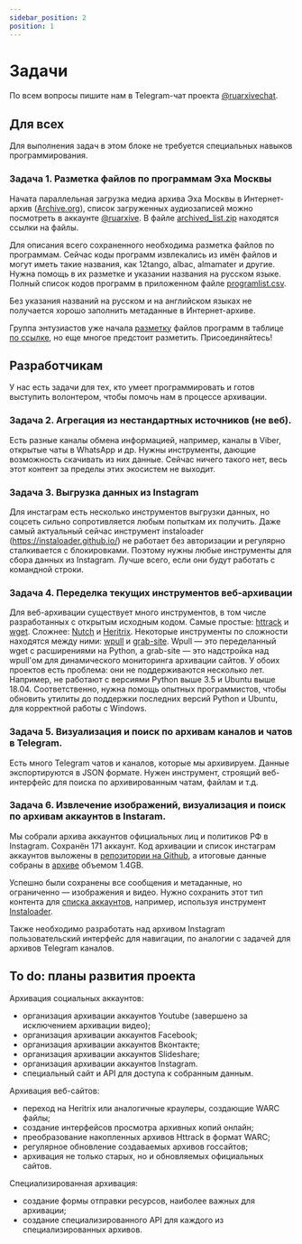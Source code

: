 ```yaml
---
sidebar_position: 2
position: 1
---
```


# Задачи

По всем вопросы пишите нам в Telegram-чат проекта [@ruarxivechat](https://t.me/ruarxivechat).


## Для всех

Для выполнения задач в этом блоке не требуется специальных навыков программирования.

### Задача 1. Разметка файлов по программам Эха Москвы

Начата параллельная загрузка медиа архива Эха Москвы в Интернет-архив ([Archive.org](https://archive.org/)), список загруженных аудиозаписей можно посмотреть в аккаунте [@ruarxive](https://archive.org/details/@ruarxive). В файле [archived_list.zip](https://t.me/ruarxive/29) находятся ссылки на файлы.

Для описания всего сохраненного необходима разметка файлов по программам. Сейчас коды программ извлекались из имён файлов и могут иметь такие названия, как 12tango, albac, almamater и другие. Нужна помощь в их разметке и указании названия на русском языке. Полный список кодов программ в приложенном файле [programlist.csv](https://t.me/ruarxive/29).

Без указания названий на русском и на английском языках не получается хорошо заполнить метаданные в Интернет-архиве.

Группа энтузиастов уже начала [разметку](https://t.me/ruarxive/28?comment=966) файлов программ в таблице [по ссылке](https://docs.google.com/spreadsheets/d/1RP6mcKuFkuzuHUHELjJ6hWmpB0vCJZrW7X5Zhs78TYk/edit?usp=sharing), но еще многое предстоит разметить. Присоединяйтесь!


## Разработчикам

У нас есть задачи для тех, кто умеет программировать и готов выступить волонтером, чтобы помочь нам в процессе архивации.

### Задача 2. Агрегация из нестандартных источников (не веб).
Есть разные каналы обмена информацией, например, каналы в Viber, открытые чаты в WhatsApp и др. Нужны инструменты, дающие возможность скачивать из них данные. Сейчас ничего такого нет, весь этот контент за пределы этих экосистем не выходит.


### Задача 3. Выгрузка данных из Instagram
Для инстаграм есть несколько инструментов выгрузки данных, но соцсеть сильно сопротивляется любым попыткам их получить. Даже самый актуальный сейчас инструмент instaloader (https://instaloader.github.io/) не работает без авторизации и регулярно сталкивается с блокировками. Поэтому нужны любые инструменты для сбора данных из Instagram. Лучше всего, если они будут работать с командной строки.


### Задача 4. Переделка текущих инструментов веб-архивации
Для веб-архивации существует много инструментов, в том числе разработанных с открытым исходным кодом. Самые простые: [httrack](https://www.httrack.com/) и [wget](https://www.gnu.org/software/wget/). Сложнее: [Nutch](https://nutch.apache.org/) и [Heritrix](https://github.com/internetarchive/heritrix3/releases). Некоторые инструменты по сложности находятся между ними: [wpull](https://github.com/ArchiveTeam/wpull) и [grab-site](https://github.com/ArchiveTeam/grab-site). Wpull — это переделанный wget с расширениями на Python, а grab-site — это надстройка над wpull'ом для динамического мониторинга архивации сайтов. У обоих проектов есть проблема: они не поддерживаются несколько лет. Например, не работают с версиями Python выше 3.5 и Ubuntu выше 18.04. Соответственно, нужна помощь опытных программистов, чтобы обновить утилиты до поддержки последних версий Python и Ubuntu, для корректной работы с Windows.


### Задача 5. Визуализация и поиск по архивам каналов и чатов в Telegram.
Есть много Telegram чатов и каналов, которые мы архивируем. Данные экспортируются в JSON формате. Нужен инструмент, строящий веб-интерфейс для поиска по архивированным чатам, файлам и т.д.


### Задача 6. Извлечение изображений, визуализация и поиск по архивам аккаунтов в Instaram.

Мы собрали архива аккаунтов официальных лиц и политиков РФ в Instagram. Сохранён 171 аккаунт. Код архивации и список инстаграм аккаунтов выложены в [репозитории на Github](https://github.com/ruarxive/rugovinstagrams), а итоговые данные собраны в [архиве](https://cdn.ruarxive.org/public/webcollect2022/govinst2022/_govinstagrams_20220325.zip) объемом 1.4GB.

Успешно были сохранены все сообщения и метаданные, но ограниченно — изображения и видео. Нужно сохранить этот тип контента для [списка аккаунтов](https://github.com/ruarxive/rugovinstagrams/blob/main/instagram.csv), например, используя инструмент [Instaloader](https://instaloader.github.io/).

Также необходимо разработать над архивом Instagram пользовательский интерфейс для навигации, по аналогии с задачей для архивов Telegram каналов.


## To do: планы развития проекта

Архивация социальных аккаунтов:
- организация архивации аккаунтов Youtube (завершено за исключением архивации видео);
- организация архивации аккаунтов Facebook;
- организация архивации аккаунтов Вконтакте;
- организация архивации аккаунтов Slideshare;
- организация архивации аккаунтов Instagram.
- специальный сайт и API для доступа к собранным данным.

Архивация веб-сайтов:
- переход на Heritrix или аналогичные краулеры, создающие WARC файлы;
- создание интерфейсов просмотра архивных копий онлайн;
- преобразование накопленных архивов Httrack в формат WARC;
- регулярное обновление создаваемых архивов госсайтов;
- архивация не только старых, но и обновляемых официальных сайтов.

Специализированная архивация:
- создание формы отправки ресурсов, наиболее важных для архивации;
- создание специализированного API для каждого из специализированных архивов.

